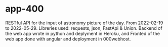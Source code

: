 # app-400
RESTful API for the input of astronomy picture of the day. From 2022-02-19 to 2022-05-29. Libreries used: requests, json, FastApi & Union. 
Backend of the web app wrote in python and deplyment in Heroku, and Fronted of the web app done with angular and deployment in 000webhost.
